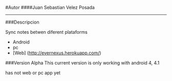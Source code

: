 #Autor
####Juan Sebastian Velez Posada

-----

###Descripcion

Sync notes betwen diferent plataforms

* Android
* pc
* [Web] (http://evernexus.herokuapp.com/)

###Version Alpha
This current version is only working with android 4, 4.1

has not web or pc app yet
